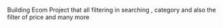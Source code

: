 Building Ecom Project that all filtering in searching , category and also the filter of price and many more 
